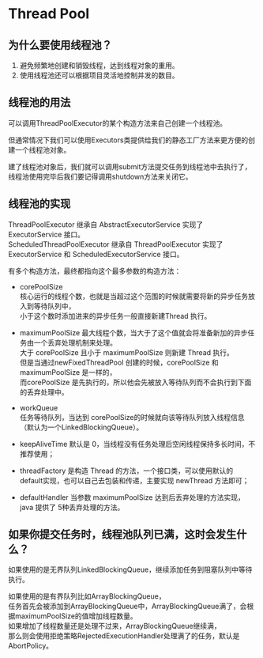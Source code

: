 # Thread Pool

## 为什么要使用线程池？

1. 避免频繁地创建和销毁线程，达到线程对象的重用。  
2. 使用线程池还可以根据项目灵活地控制并发的数目。

## 线程池的用法

可以调用ThreadPoolExecutor的某个构造方法来自己创建一个线程池。  

但通常情况下我们可以使用Executors类提供给我们的静态工厂方法来更方便的创建一个线程池对象。  

建了线程池对象后，我们就可以调用submit方法提交任务到线程池中去执行了，  
线程池使用完毕后我们要记得调用shutdown方法来关闭它。  

## 线程池的实现

ThreadPoolExecutor 继承自 AbstractExecutorService 实现了 ExecutorService 接口。  
ScheduledThreadPoolExecutor 继承自 ThreadPoolExecutor 实现了 ExecutorService 和 ScheduledExecutorService 接口。  

有多个构造方法，最终都指向这个最多参数的构造方法：  
* corePoolSize  
核心运行的线程个数，也就是当超过这个范围的时候就需要将新的异步任务放入到等待队列中，  
小于这个数时添加进来的异步任务一般直接新建Thread 执行。  

* maximumPoolSize
最大线程个数，当大于了这个值就会将准备新加的异步任务由一个丢弃处理机制来处理。  
大于 corePoolSize 且小于 maximumPoolSize 则新建 Thread 执行。  
但是当通过newFixedThreadPool 创建的时候，corePoolSize 和 maximumPoolSize 是一样的，  
而corePoolSize 是先执行的，所以他会先被放入等待队列而不会执行到下面的丢弃处理中。  

* workQueue  
任务等待队列，当达到 corePoolSize的时候就向该等待队列放入线程信息（默认为一个LinkedBlockingQueue）。

* keepAliveTime
默认是 0，当线程没有任务处理后空闲线程保持多长时间，不推荐使用；

* threadFactory
是构造 Thread 的方法，一个接口类，可以使用默认的 default实现，也可以自己去包装和传递，主要实现 newThread 方法即可；

* defaultHandler
当参数 maximumPoolSize 达到后丢弃处理的方法实现，java 提供了 5种丢弃处理的方法。  

## 如果你提交任务时，线程池队列已满，这时会发生什么？  

如果使用的是无界队列LinkedBlockingQueue，继续添加任务到阻塞队列中等待执行。  

如果使用的是有界队列比如ArrayBlockingQueue，  
任务首先会被添加到ArrayBlockingQueue中，ArrayBlockingQueue满了，会根据maximumPoolSize的值增加线程数量。  
如果增加了线程数量还是处理不过来，ArrayBlockingQueue继续满，  
那么则会使用拒绝策略RejectedExecutionHandler处理满了的任务，默认是AbortPolicy。  
